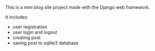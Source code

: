 This is a mini blog site project made with the Django web framework.

It includes:
- user registration 
- user login and logout
- creating post
- saving post to sqlite3 database
